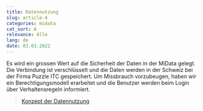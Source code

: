 ```yaml
---
title: Datennutzung
slug: article-4
categories: midata
cat_sort: A
relevance: Alle
lang: de
date: 03.03.2022
---
```


Es wird ein grossen Wert auf die Sicherheit der Daten in der MiData gelegt. Die Verbindung ist verschlüsselt und die Daten werden in der Schweiz bei der Firma Puzzle ITC gespeichert. Um Missbrauch vorzubeugen, haben wir ein Berechtigungsmodell erarbeitet und die Benutzer werden beim Login über Verhaltensregeln informiert.
> [Konzept der Datennutzung](https://pfadi.swiss/media/files/36/datennutzung-midata-pbs_v10_de.pdf)
